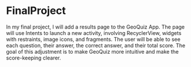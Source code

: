 # FinalProject
In my final project, I will add a results page to the GeoQuiz App. The page will use Intents to launch a new activity, involving RecyclerView, widgets with restraints, image icons, and fragments. The user will be able to see each question, their answer, the correct answer, and their total score. The goal of this adjustment is to make GeoQuiz more intuitive and make the score-keeping clearer. 
